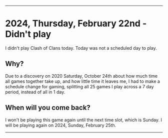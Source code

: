 
***

# 2024, Thursday, February 22nd - Didn't play

I didn't play Clash of Clans today. Today was not a scheduled day to play.

## Why?

Due to a discovery on 2020 Saturday, October 24th about how much time all games together take up, and how little time it leaves me, I had to make a schedule change for gaming, splitting all 25 games I play across a 7 day period, instead of all in 1 day.

## When will you come back?

I won't be playing this game again until the next time slot, which is Sunday. I will be playing again on 2024, Sunday, February 25th.

***
